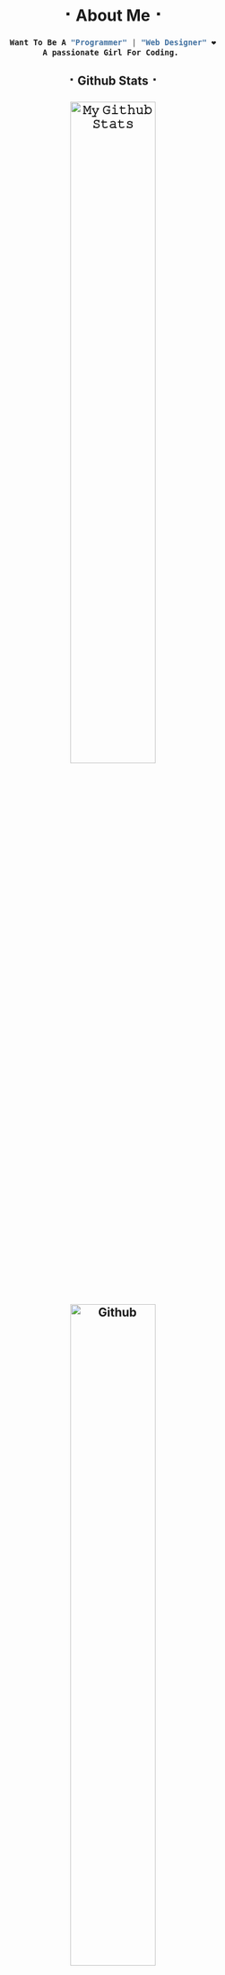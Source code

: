 


<h1 align = center><b>⠂About Me⠐</b></h1>

<h3 align = center><b>

```python
Want To Be A "Programmer" | "Web Designer" ❤
A passionate Girl For Coding. 
```
</b></h3>

<h2 align = center><b>⠂Github Stats⠐
<br>
<br>
    
<a href="https://github-readme-stats.vercel.app/api?username=ossasthana&layout=compact&show_icons=true&theme=chartreuse-dark&cache_seconds=1800">
    <img width="55%" align="center" alt="𝙼𝚢 𝙶𝚒𝚝𝚑𝚞𝚋 𝚂𝚝𝚊𝚝𝚜" src="https://github-readme-stats.vercel.app/api?username=ossasthana&show_icons=true&include_all_commits=true&theme=chartreuse-dark&cache_seconds=86400" /> 
</a>   
<img width="55%" align="center" alt="Github" src="https://raw.githubusercontent.com/onimur/.github/master/.resources/git-header.svg" />    
</b></h2>  


<h1 align = center><b>
    <p align="center">
        <img src="https://gpvc.arturio.dev/ossasthana">
    </p> 
</h1></b>  

